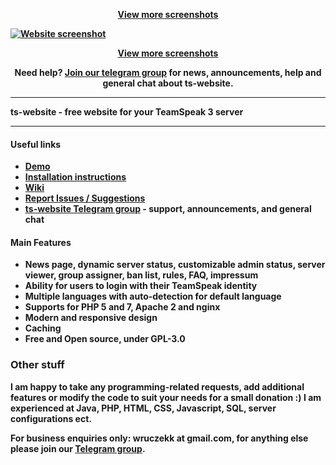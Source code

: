 <p align="center">
<b><a href="https://imgur.com/a/3vfIPJQ" target="_blank">View more screenshots</a>
</p>

[![Website screenshot](https://i.imgur.com/FuDJyGU.png?2)](https://imgur.com/a/3vfIPJQ)

<p align="center">
<b><a href="https://imgur.com/a/3vfIPJQ" target="_blank">View more screenshots</a>
</p>

<p align="center">
<b>Need help? <a href="https://t.me/tswebsite">Join our telegram group</a></b> for news, announcements, help and general chat about ts-website.
</p>

<hr>

**ts-website** - free website for your TeamSpeak 3 server<br>

<hr>

#### Useful links
- [Demo](https://ts.wruczek.tech/)
- [Installation instructions](https://github.com/Wruczek/ts-website/wiki/%5BEN%5D-Website-Installation)
- [Wiki](https://github.com/Wruczek/ts-website/wiki)
- [Report Issues / Suggestions](https://github.com/Wruczek/ts-website/issues/new)
- **[ts-website Telegram group](https://t.me/tswebsite) - support, announcements, and general chat**

#### Main Features
- News page, dynamic server status, customizable admin status, server viewer, group assigner, ban list, rules, FAQ, impressum
- Ability for users to login with their TeamSpeak identity
- Multiple languages with auto-detection for default language
- Supports for PHP 5 and 7, Apache 2 and nginx
- Modern and responsive design
- Caching
- Free and Open source, under GPL-3.0

### Other stuff
I am happy to take any programming-related requests, add additional features or modify the code to suit your needs for a small donation :) I am experienced at Java, PHP, HTML, CSS, Javascript, SQL, server configurations ect.

For business enquiries only: **wruczekk** at **gmail.com**, for anything else please join our [Telegram group](https://t.me/ts-website).
